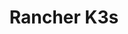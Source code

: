 ---
type: docs
title: "Rancher K3s"
linkTitle: "Rancher K3s"
weight: 8
description: >-
  If you do not have a Kubernetes cluster, the scenarios in this section will guide on creating a Rancher K3s Kubernetes cluster on either your VMware vSphere infrastructure or on an Azure VM and onboard it as an Azure Arc-enabled Kubernetes cluster in an automated fashion using either ARM template or Terraform.
---